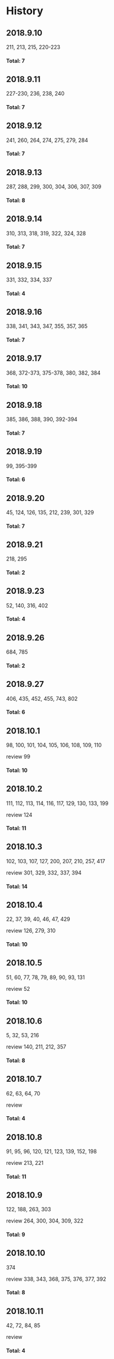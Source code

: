 # History
## 2018.9.10
211, 213, 215, 220-223
#### Total: 7

## 2018.9.11
227-230, 236, 238, 240
#### Total: 7

## 2018.9.12
241, 260, 264, 274, 275, 279, 284
#### Total: 7

## 2018.9.13
287, 288, 299, 300, 304, 306, 307, 309
#### Total: 8

## 2018.9.14
310, 313, 318, 319, 322, 324, 328
#### Total: 7

## 2018.9.15
331, 332, 334, 337
#### Total: 4

## 2018.9.16
338, 341, 343, 347, 355, 357, 365
#### Total: 7

## 2018.9.17
368, 372-373, 375-378, 380, 382, 384
#### Total: 10

## 2018.9.18
385, 386, 388, 390, 392-394
#### Total: 7

## 2018.9.19
99, 395-399
#### Total: 6

## 2018.9.20
45, 124, 126, 135, 212, 239, 301, 329
#### Total: 7

## 2018.9.21
218, 295
#### Total: 2

## 2018.9.23
52, 140, 316, 402
#### Total: 4

## 2018.9.26
684, 785
#### Total: 2

## 2018.9.27
406, 435, 452, 455, 743, 802
#### Total: 6

## 2018.10.1
98, 100, 101, 104, 105, 106, 108, 109, 110

review 99 
#### Total: 10

## 2018.10.2
111, 112, 113, 114, 116, 117, 129, 130, 133, 199

review 124
#### Total: 11

## 2018.10.3
102, 103, 107, 127, 200, 207, 210, 257, 417

review 301, 329, 332, 337, 394
#### Total: 14

## 2018.10.4
22, 37, 39, 40, 46, 47, 429

review 126, 279, 310
#### Total: 10

## 2018.10.5
51, 60, 77, 78, 79, 89, 90, 93, 131

review 52
#### Total: 10

## 2018.10.6
5, 32, 53, 216

review 140, 211, 212, 357
#### Total: 8

## 2018.10.7
62, 63, 64, 70

review
#### Total: 4

## 2018.10.8
91, 95, 96, 120, 121, 123, 139, 152, 198

review 213, 221
#### Total: 11

## 2018.10.9
122, 188, 263, 303

review 264, 300, 304, 309, 322
#### Total: 9

## 2018.10.10
374

review 338, 343, 368, 375, 376, 377, 392
#### Total: 8

## 2018.10.11
42, 72, 84, 85

review
#### Total: 4
